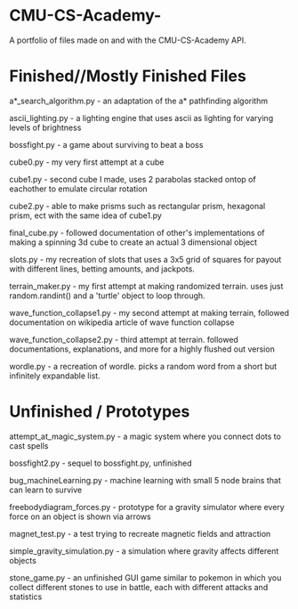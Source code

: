 # CMU-CS-Academy-
A portfolio of files made on and with the CMU-CS-Academy API.

# Finished//Mostly Finished Files
a*_search_algorithm.py - an adaptation of the a* pathfinding algorithm

ascii_lighting.py - a lighting engine that uses ascii as lighting for varying 
levels of brightness

bossfight.py - a game about surviving to beat a boss

cube0.py - my very first attempt at a cube

cube1.py - second cube I made, uses 2 parabolas stacked ontop of eachother to emulate circular rotation

cube2.py - able to make prisms such as rectangular prism, hexagonal prism, ect with the same idea of cube1.py

final_cube.py - followed documentation of other's implementations of making a spinning 3d cube to create an actual 3 dimensional object

slots.py - my recreation of slots that uses a 3x5 grid of squares for payout with different lines, betting amounts, and jackpots.

terrain_maker.py - my first attempt at making randomized terrain. uses just random.randint() and a 'turtle' object to loop through.

wave_function_collapse1.py - my second attempt at making terrain, followed documentation on wikipedia article of wave function collapse

wave_function_collapse2.py - third attempt at terrain. followed documentations, explanations, and more for a highly flushed out version

wordle.py - a recreation of wordle. picks a random word from a short but infinitely expandable list.

# Unfinished / Prototypes
attempt_at_magic_system.py - a magic system where you connect dots to cast spells

bossfight2.py - sequel to bossfight.py, unfinished

bug_machineLearning.py - machine learning with small 5 node brains that can learn to survive

freebodydiagram_forces.py - prototype for a gravity simulator where every force on an object is shown via arrows

magnet_test.py - a test trying to recreate magnetic fields and attraction

simple_gravity_simulation.py - a simulation where gravity affects different objects

stone_game.py - an unfinished GUI game similar to pokemon in which you collect different stones to use in battle, each with different attacks and statistics



